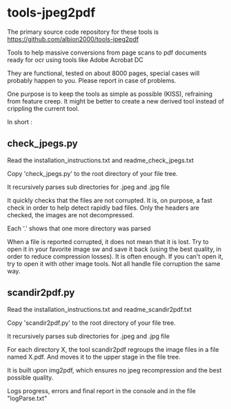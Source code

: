 # tools-jpeg2pdf

The primary source code repository for these tools is https://github.com/albion2000/tools-jpeg2pdf

Tools to help massive conversions from page scans to pdf documents ready for ocr using tools like Adobe Acrobat DC

They are functional, tested on about 8000 pages, special cases will probably happen to you. Please report in case of problems.

One purpose is to keep the tools as simple as possible (KISS), refraining from feature creep. It might be better to create a new derived tool instead of crippling the current tool.

In short :


## check_jpegs.py 

Read the installation_instructions.txt and readme_check_jpegs.txt

Copy 'check_jpegs.py' to the root directory of your file tree.

It recursively parses sub directories for .jpeg and .jpg file

It quickly checks that the files are not corrupted.
It is, on purpose, a fast check in order to help detect rapidly bad files.
Only the headers are checked, the images are not decompressed.

Each '.' shows that one more directory was parsed

When a file is reported corrupted, it does not mean that it is lost. Try to open it in your favorite image sw and save it back (using the best quality, in order to reduce compression losses). It is often enough.
If you can't open it, try to open it with other image tools. Not all handle file corruption the same way.


## scandir2pdf.py

Read the installation_instructions.txt and readme_scandir2pdf.txt

Copy 'scandir2pdf.py' to the root directory of your file tree.

It recursively parses sub directories for .jpeg and .jpg file 

For each directory X, the tool scandir2pdf regroups the image files in a file named X.pdf. And moves it to the upper stage in the file tree.

It is built upon img2pdf, which ensures no jpeg recompression and the best possible quality.

Logs progress, errors and final report in the console and in the file "logParse.txt"
